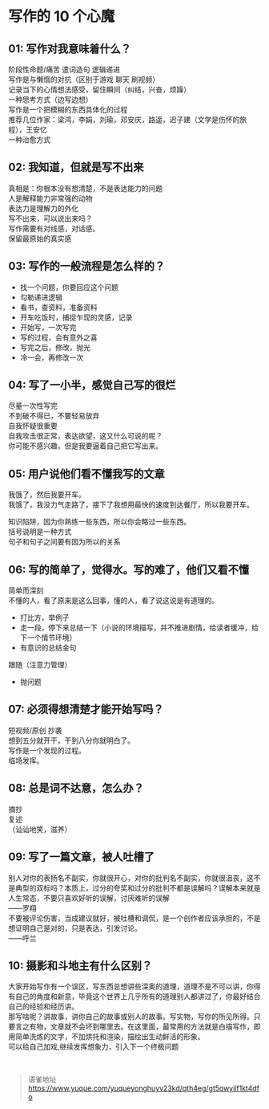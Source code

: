 # 写作的 10 个心魔
## 01: 写作对我意味着什么？

阶段性命题/痛苦 遣词造句 逻辑递进  
写作是与懒惰的对抗（区别于游戏 聊天 刷视频）  
记录当下的心情想法感受，留住瞬间（纠结，兴奋，烦躁）  
一种思考方式（边写边想）  
写作是一个把模糊的东西具体化的过程  
推荐几位作家：梁鸿，李娟，刘瑜，邓安庆，路遥，迟子建（文学是伤怀的旅程），王安忆  
一种治愈方式

## 02: 我知道，但就是写不出来

真相是：你根本没有想清楚，不是表达能力的问题  
人是解释能力非常强的动物  
表达力是理解力的外化  
写不出来，可以说出来吗？  
写作需要有对线感，对话感。  
保留最原始的真实感

## 03: 写作的一般流程是怎么样的？

- 找一个问题，你要回应这个问题
- 勾勒递进逻辑
- 看书，查资料，准备资料
- 开车吃饭时，捕捉乍现的灵感，记录
- 开始写，一次写完
- 写的过程，会有意外之喜
- 写完之后，修改，抛光
- 冷一会，再修改一次

## 04: 写了一小半，感觉自己写的很烂

尽量一次性写完  
不到破不得已，不要轻易放弃  
自我怀疑很重要  
自我攻击很正常，表达欲望，这又什么可说的呢？  
你可能不感兴趣，但是我要逼着自己把它写出来。

## 05: 用户说他们看不懂我写的文章

我饿了，然后我要开车。  
我饿了，我没力气走路了，接下了我想用最快的速度到达餐厅，所以我要开车。

知识陷阱，因为你熟练一些东西，所以你会略过一些东西。  
括号说明是一种方式  
句子和句子之间要有因为所以的关系

## 06: 写的简单了，觉得水。写的难了，他们又看不懂

简单而深刻  
不懂的人，看了原来是这么回事，懂的人，看了说这说是有道理的。

- 打比方，举例子
- 走一段，停下来总结一下（小说的环境描写，并不推进剧情，给读者缓冲，给下一个情节环境）
- 有意识的总结金句

跟随（注意力管理）

- 抛问题

## 07: 必须得想清楚才能开始写吗？

短视频/原创 抄袭  
想到五分就开干，干到八分你就明白了。  
写作是一个发现的过程。  
临场发挥。

## 08: 总是词不达意，怎么办？

摘抄  
复述  
（讪讪地笑，滋养）

## 09: 写了一篇文章，被人吐槽了

别人对你的表扬名不副实，你就很开心，对你的批判名不副实，你就很沮丧，这不是典型的双标吗？本质上，过分的夸奖和过分的批判不都是误解吗？误解本来就是人生常态，不要只喜欢好听的误解，讨厌难听的误解  
——罗翔  
不要被评论伤害，当成建议就好，被吐槽和调侃，是一个创作者应该承担的，不是想证明自己是对的，只是表达，引发讨论。  
——呼兰

## 10: 摄影和斗地主有什么区别？

大家开始写作有一个误区，写东西总想讲些深奥的道理，道理不是不可以讲，你得有自己的角度和新意，毕竟这个世界上几乎所有的道理别人都讲过了，你最好结合自己的经验和经历讲。  
那写啥呢？讲故事，讲你自己的故事或别人的故事。写实物，写你的所见所得。只要言之有物，文章就不会坏到哪里去。在这里面，最常用的方法就是白描写作，即用简单洗炼的文字，不加烘托和渲染，描绘出生动鲜活的形象。  
可以给自己加戏,继续发挥想象力，引入下一个终极问题

<br>
  
> 语雀地址 https://www.yuque.com/yuqueyonghuyv23kd/qth4eg/gt5owyilf1kt4dfo